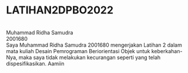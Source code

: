 # LATIHAN2DPBO2022
<br>
Muhammad Ridha Samudra
<br>
2001680
<br>
Saya Muhammad Ridha Samudra 2001680 mengerjakan Latihan 2 dalam mata kuliah Desain Pemrograman Beriorientasi Objek
untuk keberkahan-Nya, maka saya tidak melakukan kecurangan seperti yang telah dispesifikasikan. Aamiin
